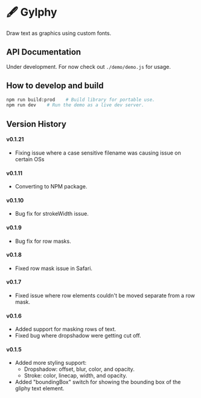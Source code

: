 # 🖋 Gylphy
Draw text as graphics using custom fonts.

## API Documentation

Under development. For now check out `./demo/demo.js` for usage.

## How to develop and build

```bash
npm run build:prod    # Build library for portable use.
npm run dev    # Run the demo as a live dev server.
```

## Version History

#### v0.1.21
- Fixing issue where a case sensitive filename was causing issue on certain OSs

#### v0.1.11
- Converting to NPM package.

#### v0.1.10
- Bug fix for strokeWidth issue.

#### v0.1.9
- Bug fix for row masks.

#### v0.1.8
- Fixed row mask issue in Safari.

#### v0.1.7
- Fixed issue where row elements couldn't be moved separate from a row mask.

#### v0.1.6
- Added support for masking rows of text.
- Fixed bug where dropshadow were getting cut off.

#### v0.1.5
- Added more styling support: 
    - Dropshadow: offset, blur, color, and opacity.
    - Stroke: color, linecap, width, and opacity.
- Added "boundingBox" switch for showing the bounding box of the gliphy text element.